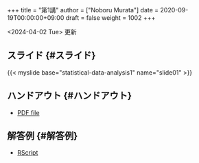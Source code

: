 +++
title = "第1講"
author = ["Noboru Murata"]
date = 2020-09-19T00:00:00+09:00
draft = false
weight = 1002
+++

<span class="timestamp-wrapper"><span class="timestamp">&lt;2024-04-02 Tue&gt; </span></span> 更新


## スライド {#スライド}

{{< myslide base="statistical-data-analysis1" name="slide01" >}}


## ハンドアウト {#ハンドアウト}

-   [PDF file](https://noboru-murata.github.io/statistical-data-analysis1/pdfs/slide01.pdf)


## 解答例 {#解答例}

-   [RScript](https://noboru-murata.github.io/statistical-data-analysis1/code/slide01.R)
